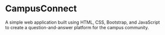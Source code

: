 # CampusConnect
A simple web application built using HTML, CSS, Bootstrap, and JavaScript to create a question-and-answer platform for the campus community.
